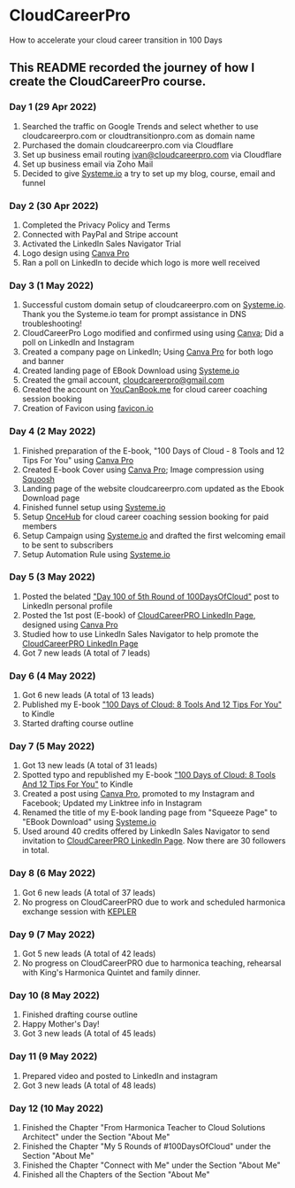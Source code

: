 # CloudCareerPro
How to accelerate your cloud career transition in 100 Days

## This README recorded the journey of how I create the CloudCareerPro course.

### Day 1 (29 Apr 2022)
1. Searched the traffic on Google Trends and select whether to use cloudcareerpro.com or cloudtransitionpro.com as domain name 
2. Purchased the domain cloudcareerpro.com via Cloudflare 
3. Set up business email routing ivan@cloudcareerpro.com via Cloudflare 
4. Set up business email via Zoho Mail 
5. Decided to give [Systeme.io](https://systeme.io/?sa=sa002978446365ed4111b35cd3eadb82e8f7e7a895) a try to set up my blog, course, email and funnel

### Day 2 (30 Apr 2022)
1. Completed the Privacy Policy and Terms
2. Connected with PayPal and Stripe account
3. Activated the LinkedIn Sales Navigator Trial
4. Logo design using [Canva Pro](https://partner.canva.com/c/3433801/647168/10068)
5. Ran a poll on LinkedIn to decide which logo is more well received

### Day 3 (1 May 2022)
1. Successful custom domain setup of cloudcareerpro.com on [Systeme.io](https://systeme.io/?sa=sa002978446365ed4111b35cd3eadb82e8f7e7a895). Thank you the Systeme.io team for prompt assistance in DNS troubleshooting!
2. CloudCareerPro Logo modified and confirmed using using [Canva](https://partner.canva.com/c/3433801/647168/10068); Did a poll on LinkedIn and Instagram
3. Created a company page on LinkedIn; Using [Canva Pro](https://partner.canva.com/c/3433801/647168/10068) for both logo and banner
4. Created landing page of EBook Download using [Systeme.io](https://systeme.io/?sa=sa002978446365ed4111b35cd3eadb82e8f7e7a895)
5. Created the gmail account, cloudcareerpro@gmail.com
6. Created the account on [YouCanBook.me](https://app.youcanbook.me/#/dashboard) for cloud career coaching session booking 
7. Creation of Favicon using [favicon.io](https://favicon.io/favicon-converter/)

### Day 4 (2 May 2022)
1. Finished preparation of the E-book, "100 Days of Cloud - 8 Tools and 12 Tips For You" using [Canva Pro](https://partner.canva.com/c/3433801/647168/10068) 
2. Created E-book Cover using [Canva Pro](https://partner.canva.com/c/3433801/647168/10068); Image compression using [Squoosh](https://squoosh.app/)
3. Landing page of the website cloudcareerpro.com updated as the Ebook Download page 
4. Finished funnel setup using [Systeme.io](https://systeme.io/?sa=sa002978446365ed4111b35cd3eadb82e8f7e7a895) 
5. Setup [OnceHub](https://www.oncehub.com/) for cloud career coaching session booking for paid members
6. Setup Campaign using [Systeme.io](https://systeme.io/?sa=sa002978446365ed4111b35cd3eadb82e8f7e7a895) and drafted the first welcoming email to be sent to subscribers
7. Setup Automation Rule using [Systeme.io](https://systeme.io/?sa=sa002978446365ed4111b35cd3eadb82e8f7e7a895)  

### Day 5 (3 May 2022)
1. Posted the belated ["Day 100 of 5th Round of 100DaysOfCloud"](https://www.linkedin.com/posts/chongtingho_100daysofcloud-100daysofcloud-100daysofcloud-activity-6927123664794517506-tg6F?utm_source=linkedin_share&utm_medium=member_desktop_web) post to LinkedIn personal profile 
2. Posted the 1st post (E-book) of [CloudCareerPRO LinkedIn Page](https://www.linkedin.com/company/cloudcareerpro), designed using [Canva Pro](https://partner.canva.com/c/3433801/647168/10068)
3. Studied how to use LinkedIn Sales Navigator to help promote the [CloudCareerPRO LinkedIn Page](https://www.linkedin.com/company/cloudcareerpro)
4. Got 7 new leads (A total of 7 leads)

### Day 6 (4 May 2022)
1. Got 6 new leads (A total of 13 leads)
2. Published my E-book ["100 Days of Cloud: 8 Tools And 12 Tips For You"](https://www.amazon.com/dp/B09ZHKY9WC/ref=sr_1_1?crid=11RWFBO3Z5R5P&keywords=100+Days+of+Cloud&qid=1651650295&s=digital-text&sprefix=100+days+of+cloud%2Cdigital-text%2C755&sr=1-1) to Kindle 
3. Started drafting course outline

### Day 7 (5 May 2022)
1. Got 13 new leads (A total of 31 leads)
2. Spotted typo and republished my E-book ["100 Days of Cloud: 8 Tools And 12 Tips For You"](https://www.amazon.com/dp/B09ZHKY9WC/ref=sr_1_1?crid=11RWFBO3Z5R5P&keywords=100+Days+of+Cloud&qid=1651650295&s=digital-text&sprefix=100+days+of+cloud%2Cdigital-text%2C755&sr=1-1) to Kindle 
3. Created a post using [Canva Pro](https://partner.canva.com/c/3433801/647168/10068), promoted to my Instagram and Facebook; Updated my Linktree info in Instagram
4. Renamed the title of my E-book landing page from "Squeeze Page" to "EBook Download" using [Systeme.io](https://systeme.io/?sa=sa002978446365ed4111b35cd3eadb82e8f7e7a895)
5. Used around 40 credits offered by LinkedIn Sales Navigator to send invitation to [CloudCareerPRO LinkedIn Page](https://www.linkedin.com/company/cloudcareerpro). Now there are 30 followers in total.

### Day 8 (6 May 2022)
1. Got 6 new leads (A total of 37 leads) 
2. No progress on CloudCareerPRO due to work and scheduled harmonica exchange session with [KEPLER](https://www.keplerhk.com/)

### Day 9 (7 May 2022)
1. Got 5 new leads (A total of 42 leads)
2. No progress on CloudCareerPRO due to harmonica teaching, rehearsal with King's Harmonica Quintet and family dinner.

### Day 10 (8 May 2022)
1. Finished drafting course outline
2. Happy Mother's Day!
3. Got 3 new leads (A total of 45 leads)

### Day 11 (9 May 2022)
1. Prepared video and posted to LinkedIn and instagram
2. Got 3 new leads (A total of 48 leads)

### Day 12 (10 May 2022)
1. Finished the Chapter "From Harmonica Teacher to Cloud Solutions Architect" under the Section "About Me"
2. Finished the Chapter "My 5 Rounds of #100DaysOfCloud" under the Section "About Me"
3. Finished the Chapter "Connect with Me" under the Section "About Me"
4. Finished all the Chapters of the Section "About Me"


